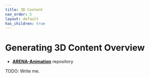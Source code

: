 ```yaml
---
title: 3D Content
nav_order: 5
layout: default
has_children: true
---
```


# Generating 3D Content Overview

- [**ARENA-Animation**](https://github.com/conix-center/ARENA-Animation) repository

TODO: Write me.
